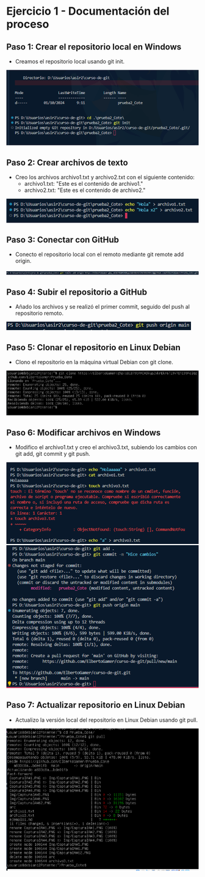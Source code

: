 # Ejercicio 1 - Documentación del proceso

## Paso 1: Crear el repositorio local en Windows
- Creamos el repositorio local usando git init.

![Foto repositorio](Img/CapturaIAW1.PNG)

## Paso 2: Crear archivos de texto
- Creo los archivos archivo1.txt y archivo2.txt con el siguiente contenido:
  - archivo1.txt: "Este es el contenido de archivo1."
  - archivo2.txt: "Este es el contenido de archivo2."

![Foto archivos](Img/CapturaIAW2.PNG)

## Paso 3: Conectar con GitHub
- Conecto el repositorio local con el remoto mediante git remote add origin.

![Foto conexión](Img/CapturaIAW3.PNG)

## Paso 4: Subir el repositorio a GitHub
- Añado los archivos y se realizó el primer commit, seguido del push al repositorio remoto.

![Foto subida](Img/CapturaIAW4.PNG)

## Paso 5: Clonar el repositorio en Linux Debian
- Clono el repositorio en la máquina virtual Debian con git clone.

![Foto clon](Img/CapturaIAW5.PNG)

## Paso 6: Modificar archivos en Windows
- Modifico el archivo1.txt y creo el archivo3.txt, subiendo los cambios con git add, git commit y git push.

![Foto cambios](Img/CapturaIAW6.PNG)
![Foto cambios](Img/CapturaIAW62.PNG)

## Paso 7: Actualizar repositorio en Linux Debian
- Actualizo la versión local del repositorio en Linux Debian usando git pull.

![Foto update](Img/CapturaIAW7.PNG)
